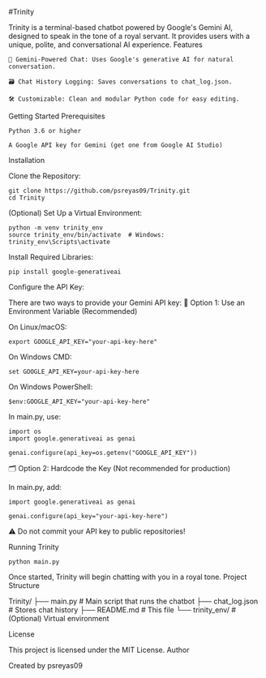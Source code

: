 #Trinity

Trinity is a terminal-based chatbot powered by Google's Gemini AI, designed to speak in the tone of a royal servant. It provides users with a unique, polite, and conversational AI experience.
Features

    🤖 Gemini-Powered Chat: Uses Google's generative AI for natural conversation.

    🗃️ Chat History Logging: Saves conversations to chat_log.json.

    🛠️ Customizable: Clean and modular Python code for easy editing.

Getting Started
Prerequisites

    Python 3.6 or higher

    A Google API key for Gemini (get one from Google AI Studio)

Installation

Clone the Repository:

    git clone https://github.com/psreyas09/Trinity.git
    cd Trinity

(Optional) Set Up a Virtual Environment:

    python -m venv trinity_env
    source trinity_env/bin/activate  # Windows: trinity_env\Scripts\activate

Install Required Libraries:

    pip install google-generativeai

Configure the API Key:

There are two ways to provide your Gemini API key:
🔐 Option 1: Use an Environment Variable (Recommended)

 On Linux/macOS:

    export GOOGLE_API_KEY="your-api-key-here"

 On Windows CMD:

    set GOOGLE_API_KEY=your-api-key-here

 On Windows PowerShell:

    $env:GOOGLE_API_KEY="your-api-key-here"

 In main.py, use:

    import os
    import google.generativeai as genai

    genai.configure(api_key=os.getenv("GOOGLE_API_KEY"))

🗂️ Option 2: Hardcode the Key (Not recommended for production)

In main.py, add:

    import google.generativeai as genai

    genai.configure(api_key="your-api-key-here")

⚠️ Do not commit your API key to public repositories!

Running Trinity

    python main.py

Once started, Trinity will begin chatting with you in a royal tone.
Project Structure

Trinity/
├── main.py             # Main script that runs the chatbot
├── chat_log.json       # Stores chat history
├── README.md           # This file
└── trinity_env/        # (Optional) Virtual environment

License

This project is licensed under the MIT License.
Author

Created by psreyas09
